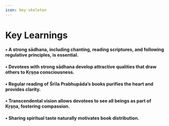 ```yaml
---
icon: key-skeleton
---
```


# Key Learnings

#### • A strong sādhana, including chanting, reading scriptures, and following regulative principles, is essential.

#### • Devotees with strong sādhana develop attractive qualities that draw others to Kṛṣṇa consciousness.

#### &#x20;• Regular reading of Śrīla Prabhupāda’s books purifies the heart and provides clarity.

#### • Transcendental vision allows devotees to see all beings as part of Kṛṣṇa, fostering compassion.

#### • Sharing spiritual taste naturally motivates book distribution.







